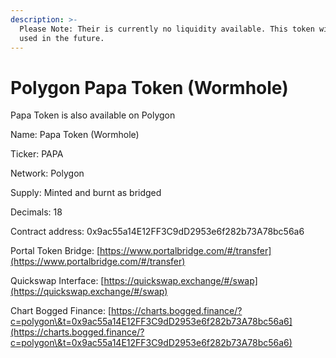 ```yaml
---
description: >-
  Please Note: Their is currently no liquidity available. This token will be
  used in the future.
---
```


# Polygon Papa Token (Wormhole)

Papa Token is also available on Polygon&#x20;

Name: Papa Token (Wormhole)

Ticker: PAPA

Network: Polygon

Supply: Minted and burnt as bridged

Decimals: 18

Contract address: 0x9ac55a14E12FF3C9dD2953e6f282b73A78bc56a6

Portal Token Bridge: [https://www.portalbridge.com/#/transfer](https://www.portalbridge.com/#/transfer)

Quickswap Interface: [https://quickswap.exchange/#/swap](https://quickswap.exchange/#/swap)

Chart Bogged Finance: [https://charts.bogged.finance/?c=polygon\&t=0x9ac55a14E12FF3C9dD2953e6f282b73A78bc56a6](https://charts.bogged.finance/?c=polygon\&t=0x9ac55a14E12FF3C9dD2953e6f282b73A78bc56a6)

